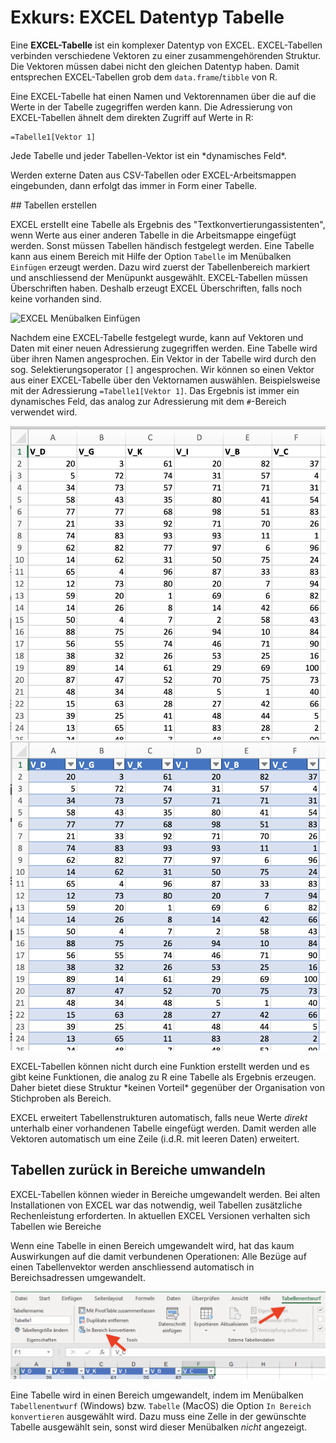 # Exkurs: EXCEL Datentyp Tabelle

Eine **EXCEL-Tabelle** ist ein komplexer Datentyp von EXCEL. EXCEL-Tabellen verbinden verschiedene Vektoren zu einer zusammengehörenden Struktur. Die Vektoren müssen dabei nicht den gleichen Datentyp haben. Damit entsprechen EXCEL-Tabellen grob dem `data.frame`/`tibble` von R. 

Eine EXCEL-Tabelle hat einen Namen und Vektorennamen über die auf die Werte in der Tabelle zugegriffen werden kann. Die Adressierung von EXCEL-Tabellen ähnelt dem direkten Zugriff auf Werte in R: 

```EXCEL
=Tabelle1[Vektor 1]
```

<p class="alert alert-primary" markdown="1">
Jede Tabelle und jeder Tabellen-Vektor ist ein *dynamisches Feld*. 
</p>

<p class="alert alert-success" markdown="1">
Werden externe Daten aus CSV-Tabellen oder EXCEL-Arbeitsmappen eingebunden, dann erfolgt das immer in Form einer Tabelle. 
</p>

## Tabellen erstellen

EXCEL erstellt eine Tabelle als Ergebnis des "Textkonvertierungassistenten", wenn Werte aus einer anderen Tabelle in die Arbeitsmappe eingefügt werden. Sonst müssen Tabellen händisch festgelegt werden. Eine Tabelle kann aus einem Bereich mit Hilfe der Option `Tabelle` im Menübalken `Einfügen` erzeugt werden. Dazu wird zuerst der Tabellenbereich markiert und anschliessend der Menüpunkt ausgewählt. EXCEL-Tabellen müssen Überschriften haben. Deshalb erzeugt EXCEL Überschriften, falls noch keine vorhanden sind. 

![EXCEL Menübalken Einfügen](https://github.com/dxiai/ct-resourcen/raw/main/bilder/excel_tabellen/EXCEL_Menu_Einf%C3%BCgen_Tabelle.png)

Nachdem eine EXCEL-Tabelle festgelegt wurde, kann auf Vektoren und Daten mit einer neuen Adressierung zugegriffen werden. Eine Tabelle wird über ihren Namen angesprochen. Ein Vektor in der Tabelle wird durch den sog. Selektierungsoperator `[]` angesprochen. Wir können so einen Vektor aus einer EXCEL-Tabelle über den Vektornamen auswählen. Beispielsweise mit der Adressierung `=Tabelle1[Vektor 1]`. Das Ergebnis ist immer ein dynamisches Feld, das analog zur Adressierung mit dem `#`-Bereich verwendet wird.

![BEISPIEL FÜR einen EXCEL Bereich](https://github.com/dxiai/ct-resourcen/raw/main/bilder/excel_tabellen/Beispiel_EXCEL_Bereich.png)
![BEISPIEL FÜR eine EXCEL Tabelle](https://github.com/dxiai/ct-resourcen/raw/main/bilder/excel_tabellen/Beispiel_EXCEL_Tabelle.png)

<div class="alert alert-warning" markdown="1"> 
EXCEL-Tabellen können nicht durch eine Funktion erstellt werden und es gibt keine Funktionen, die analog zu R eine Tabelle als Ergebnis erzeugen. Daher bietet diese Struktur *keinen Vorteil* gegenüber der Organisation von Stichproben als Bereich.
</div>

EXCEL erweitert Tabellenstrukturen  automatisch, falls neue Werte *direkt* unterhalb einer vorhandenen Tabelle eingefügt werden. Damit werden alle Vektoren automatisch um eine Zeile (i.d.R. mit leeren Daten) erweitert. 

## Tabellen zurück in Bereiche umwandeln

EXCEL-Tabellen können wieder in Bereiche umgewandelt werden. Bei alten Installationen von EXCEL war das notwendig, weil Tabellen zusätzliche Rechenleistung erforderten. In aktuellen EXCEL Versionen verhalten sich Tabellen wie Bereiche

Wenn eine Tabelle in einen Bereich umgewandelt wird, hat das kaum Auswirkungen auf die damit verbundenen Operationen: Alle Bezüge auf einen Tabellenvektor werden anschliessend automatisch in Bereichsadressen umgewandelt. 

![MENÜBALKEN Tabelle](https://github.com/dxiai/ct-resourcen/raw/main/bilder/excel_tabellen/EXCEL_Menu_Tabelle_konvertieren.png)

Eine Tabelle wird in  einen Bereich umgewandelt, indem  im  Menübalken `Tabellenentwurf` (Windows) bzw. `Tabelle` (MacOS) die Option `In Bereich konvertieren` ausgewählt wird. Dazu muss eine Zelle in der gewünschte Tabelle  ausgewählt sein, sonst wird dieser Menübalken *nicht* angezeigt.